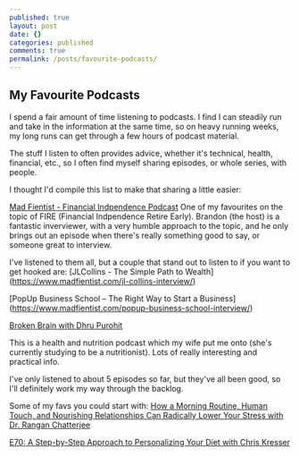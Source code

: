```yaml
---
published: true
layout: post
date: {}
categories: published
comments: true
permalink: /posts/favourite-podcasts/
---
```

## My Favourite Podcasts

I spend a fair amount of time listening to podcasts. I find I can steadily run and take in the information at the same time, so on heavy running weeks, my long runs can get through a few hours of podcast material.

The stuff I listen to often provides advice, whether it's technical, health, financial, etc., so I often find myself sharing episodes, or whole series, with people.

I thought I'd compile this list to make that sharing a little easier:

[Mad Fientist - Financial Indpendence Podcast](https://www.madfientist.com/podcast)
One of my favourites on the topic of FIRE (Financial Indpendence Retire Early). Brandon (the host) is a fantastic inverviewer, with a very humble approach to the topic, and he only brings out an episode when there's really something good to say, or someone great to interview. 

I've listened to them all, but a couple that stand out to listen to if you want to get hooked are:
[JLCollins - The Simple Path to Wealth] (https://www.madfientist.com/jl-collins-interview/)

[PopUp Business School – The Right Way to Start a Business] (https://www.madfientist.com/popup-business-school-interview/)

[Broken Brain with Dhru Purohit](https://drhyman.com/broken-brain-podcasts/)

This is a health and nutrition podcast which my wife put me onto (she's currently studying to be a nutritionist). Lots of really interesting and practical info.

I've only listened to about 5 episodes so far, but they've all been good, so I'll definitely work my way through the backlog.

Some of my favs you could start with:
[How a Morning Routine, Human Touch, and Nourishing Relationships Can Radically Lower Your Stress with Dr. Rangan Chatterjee](https://drhyman.com/blog/2019/10/10/bb-ep75/)

[E70: A Step-by-Step Approach to Personalizing Your Diet with Chris Kresser](https://drhyman.com/blog/2019/09/05/bb-ep70/)
